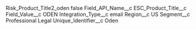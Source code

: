 <?xml version="1.0" encoding="UTF-8"?>
<CustomMetadata xmlns="http://soap.sforce.com/2006/04/metadata" xmlns:xsi="http://www.w3.org/2001/XMLSchema-instance" xmlns:xsd="http://www.w3.org/2001/XMLSchema">
    <label>Risk_Product_Title2_oden</label>
    <protected>false</protected>
    <values>
        <field>Field_API_Name__c</field>
        <value xsi:type="xsd:string">ESC_Product_Title__c</value>
    </values>
    <values>
        <field>Field_Value__c</field>
        <value xsi:type="xsd:string">ODEN</value>
    </values>
    <values>
        <field>Integration_Type__c</field>
        <value xsi:type="xsd:string">email</value>
    </values>
    <values>
        <field>Region__c</field>
        <value xsi:type="xsd:string">US</value>
    </values>
    <values>
        <field>Segment__c</field>
        <value xsi:type="xsd:string">Professional Legal</value>
    </values>
    <values>
        <field>Unique_Identifier__c</field>
        <value xsi:type="xsd:string">Oden</value>
    </values>
</CustomMetadata>
